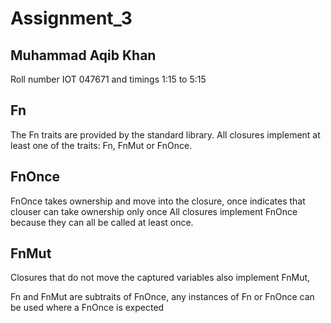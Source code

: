 # Assignment_3
## Muhammad Aqib Khan
Roll number IOT 047671 and timings 1:15 to 5:15

## Fn
The Fn traits are provided by the standard library. All closures implement at least one 
of the traits: Fn, FnMut or FnOnce. 

## FnOnce
FnOnce takes ownership and move into the closure, once indicates that clouser can take ownership only once
All closures implement FnOnce because they can all be called at least once.

## FnMut
Closures that do not move the captured variables also implement FnMut, 

Fn and FnMut are subtraits of FnOnce, any instances of Fn or FnOnce can be used where a FnOnce is expected
